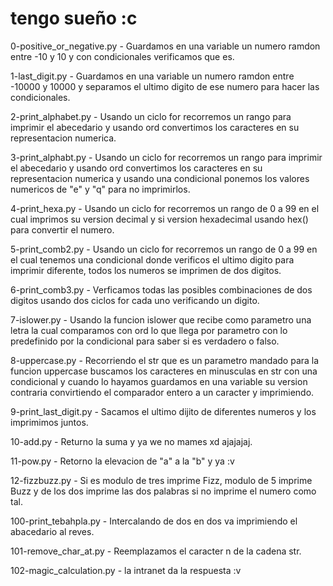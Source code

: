 # tengo sueño :c

0-positive_or_negative.py - Guardamos en una variable un numero ramdon entre -10 y 10 y con condicionales verificamos que es.

1-last_digit.py - Guardamos en una variable un numero ramdon entre -10000 y 10000 y separamos el ultimo digito de ese numero para hacer las condicionales.

2-print_alphabet.py - Usando un ciclo for recorremos un rango para imprimir el abecedario y usando ord convertimos los caracteres en su representacion numerica.

3-print_alphabt.py - Usando un ciclo for recorremos un rango para imprimir el abecedario y usando ord convertimos los caracteres en su representacion numerica y usando una condicional ponemos los valores numericos de "e" y "q" para no imprimirlos.

4-print_hexa.py - Usando un ciclo for recorremos un rango de 0 a 99 en el cual imprimos su version decimal y si version hexadecimal usando hex() para convertir el numero.

5-print_comb2.py - Usando un ciclo for recorremos un rango de 0 a 99 en el cual tenemos una condicional donde verificos el ultimo digito para imprimir diferente, todos los numeros se imprimen de dos digitos.

6-print_comb3.py - Verficamos todas las posibles combinaciones de dos digitos usando dos ciclos for cada uno verificando un digito.

7-islower.py - Usando la funcion islower que recibe como parametro una letra la cual comparamos con ord lo que llega por parametro con lo predefinido por la condicional para saber si es verdadero o falso.

8-uppercase.py - Recorriendo el str que es un parametro mandado para la funcion uppercase buscamos los caracteres en minusculas en str con una condicional y cuando lo hayamos guardamos en una variable su version contraria convirtiendo el comparador entero a un caracter y imprimiendo.

9-print_last_digit.py - Sacamos el ultimo dijito de diferentes numeros y los imprimimos juntos.

10-add.py - Returno la suma y ya we no mames xd ajajajaj.

11-pow.py - Retorno la elevacion de "a" a la "b" y ya :v

12-fizzbuzz.py - Si es modulo de tres imprime Fizz, modulo de 5 imprime Buzz y de los dos imprime las dos palabras si no imprime el numero como tal.

100-print_tebahpla.py - Intercalando de dos en dos va imprimiendo el abacedario al reves.

101-remove_char_at.py - Reemplazamos el caracter n de la cadena str.

102-magic_calculation.py - la intranet da la respuesta :v